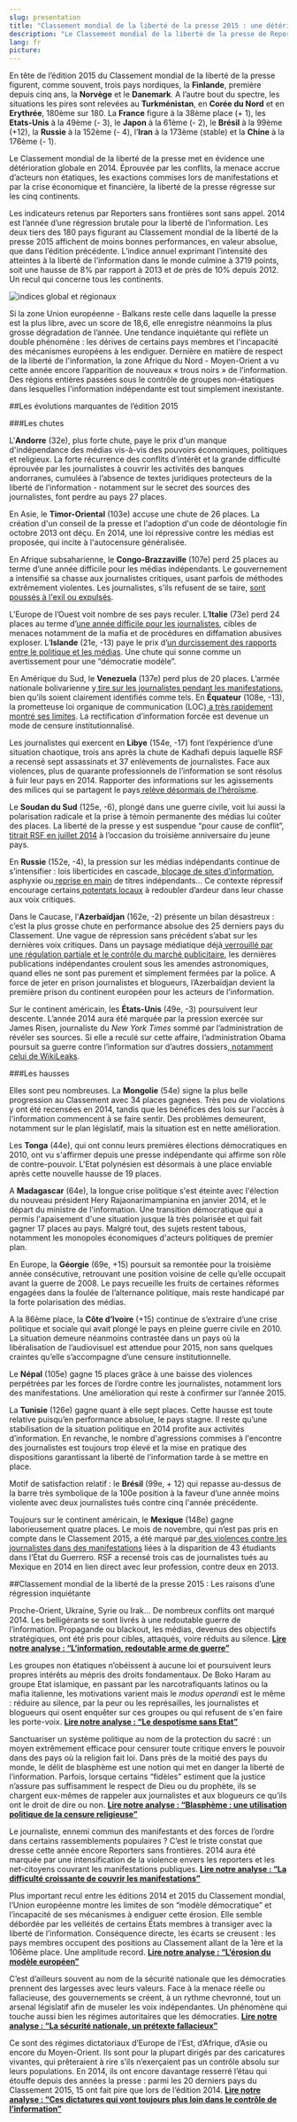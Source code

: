 ```yaml
---
slug: presentation
title: "Classement mondial de la liberté de la presse 2015 : une détérioration générale"
description: "Le Classement mondial de la liberté de la presse de Reporters sans frontières (RSF) permet d’établir la situation relative de 180 pays au regard notamment de leurs performances en matière de pluralisme, d’indépendance des médias, de respect de la sécurité et de la liberté des journalistes."
lang: fr
picture:
---
```

En tête de l’édition 2015 du Classement mondial de la liberté de la presse figurent, comme souvent, trois pays nordiques, la **Finlande**, première depuis cinq ans, la **Norvège** et le **Danemark**. A l’autre bout du spectre, les situations les pires sont relevées au **Turkménistan**, en **Corée du Nord** et en **Erythrée**, 180ème sur 180. La **France** figure à la 38ème place (+ 1), les **Etats-Unis** à la 49ème (- 3), le **Japon** à la 61ème (- 2), le **Brésil** à la 99ème (+12), la **Russie** à la 152ème (- 4), l’**Iran** à la 173ème (stable) et la **Chine** à la 176ème (- 1).

Le Classement mondial de la liberté de la presse met en évidence une détérioration globale en 2014. Éprouvée par les conflits, la menace accrue d’acteurs non étatiques, les exactions commises lors de manifestations et par la crise économique et financière, la liberté de la presse régresse sur les cinq continents. 

Les indicateurs retenus par Reporters sans frontières sont sans appel. 2014 est l’année d’une régression brutale pour la liberté de l’information. Les deux tiers des 180 pays figurant au Classement mondial de la liberté de la presse 2015 affichent de moins bonnes performances, en valeur absolue, que dans l’édition précédente. L’indice annuel exprimant l’intensité des atteintes à la liberté de l’information dans le monde culmine à 3719 points, soit une hausse de 8% par rapport à 2013 et de près de 10% depuis 2012. Un recul qui concerne tous les continents.

![indices global et régionaux](http://fr.rsf.org/IMG/png/indices.png "Indices")  

Si la zone Union européenne - Balkans reste celle dans laquelle la presse est la plus libre, avec un score de 18,6, elle enregistre néanmoins la plus grosse dégradation de l’année. Une tendance inquiétante qui reflète un double phénomène : les dérives de certains pays membres et l'incapacité des mécanismes européens à les endiguer. Dernière en matière de respect de la liberté de l'information, la zone Afrique du Nord - Moyen-Orient a vu cette année encore l’apparition de nouveaux « trous noirs » de l’information. Des régions entières passées sous le contrôle de groupes non-étatiques dans lesquelles l'information indépendante est tout simplement inexistante.

##Les évolutions marquantes de l’édition 2015

###Les chutes

L'**Andorre** (32e), plus forte chute, paye le prix d'un manque d'indépendance des médias vis-à-vis des pouvoirs économiques, politiques et religieux. La forte récurrence des conflits d’intérêt et la grande difficulté éprouvée par les journalistes à couvrir les activités des banques andorranes, cumulées à l’absence de textes juridiques protecteurs de la liberté de l’information - notamment sur le secret des sources des journalistes, font perdre au pays 27 places.

En Asie, le **Timor-Oriental** (103e) accuse une chute de 26 places. La création d'un conseil de la presse et l'adoption d'un code de déontologie fin octobre 2013 ont déçu. En 2014, une loi répressive contre les médias est proposée, qui incite à l'autocensure généralisée.

En Afrique subsaharienne, le **Congo-Brazzaville** (107e) perd 25 places au terme d’une année difficile pour les médias indépendants. Le gouvernement a intensifié sa chasse aux journalistes critiques, usant parfois de méthodes extrêmement violentes. Les journalistes, s’ils refusent de se taire, [sont poussés à l'exil ou expulsés](http://fr.rsf.org/congo-le-policier-qui-expulsait-les-29-09-2014,47038.html).

L’Europe de l’Ouest voit nombre de ses pays reculer. L’**Italie** (73e) perd 24 places au terme d’[une année difficile pour les journalistes](http://fr.rsf.org/italie.html), cibles de menaces notamment de la mafia et de procédures en diffamation abusives exploser. L’**Islande** (21e, -13) paye le prix d’[un durcissement des rapports entre le politique et les médias](http://fr.rsf.org/islande-depuis-deux-ans-la-liberte-de-l-19-11-2014,47247.html). Une chute qui sonne comme un avertissement pour une “démocratie modèle”.

En Amérique du Sud, le **Venezuela** (137e) perd plus de 20 places. L’armée nationale bolivarienne y[ tire sur les journalistes pendant les manifestations](http://fr.rsf.org/venezuela-l-armee-venezuelienne-prend-trois-16-05-2014,46297.html), bien qu’ils soient clairement identifiés comme tels. En **Équateur** (108e, -13), la prometteuse loi organique de communication (LOC)[ a très rapidement montré ses limites](http://rsf.org/supercom/fr.html). La rectification d’information forcée est devenue un mode de censure institutionnalisé.

Les journalistes qui exercent en **Libye** (154e, -17) font l’expérience d’une situation chaotique, trois ans après la chute de Kadhafi depuis laquelle RSF a recensé sept assassinats et 37 enlèvements de journalistes. Face aux violences, plus de quarante professionnels de l’information se sont résolus à fuir leur pays en 2014. Rapporter des informations sur les agissements des milices qui se partagent le pays[ relève désormais de l’héroïsme](http://fr.rsf.org/libye-nouvel-article-14-10-2014,47104.html).

Le **Soudan du Sud** (125e, -6), plongé dans une guerre civile, voit lui aussi la polarisation radicale et la prise à témoin permanente des médias lui coûter des places. La liberté de la presse y est suspendue “pour cause de conflit”,[ titrait RSF en juillet 2014](http://fr.rsf.org/soudan-du-sud-soudan-du-sud-la-liberte-de-la-10-07-2014,46619.html) à l’occasion du troisième anniversaire du jeune pays.

En **Russie** (152e, -4), la pression sur les médias indépendants continue de s’intensifier : lois liberticides en cascade,[ blocage de sites d’information](http://fr.rsf.org/russie-jusqu-ou-ira-la-chasse-aux-voix-13-03-2014,46002.html), asphyxie ou[ reprise en main](http://fr.rsf.org/russie-lenta-ru-a-son-tour-victime-de-la-12-03-2014,45994.html) de titres indépendants… Ce contexte répressif encourage certains[ potentats locaux](http://fr.rsf.org/russie-acharnement-judiciaire-contre-deux-19-11-2014,47245.html) à redoubler d’ardeur dans leur chasse aux voix critiques.

Dans le Caucase, l’**Azerbaïdjan** (162e, -2) présente un bilan désastreux : c’est la plus grosse chute en performance absolue des 25 derniers pays du Classement. Une vague de répression sans précédent s’abat sur les dernières voix critiques. Dans un paysage médiatique déjà[ verrouillé par une régulation partiale et le contrôle du marché publicitaire](http://en.rsf.org/IMG/pdf/running_scared_ipga_report_2012.pdf), les dernières publications indépendantes croulent sous les amendes astronomiques, quand elles ne sont pas purement et simplement fermées par la police. A force de jeter en prison journalistes et blogueurs, l’Azerbaïdjan devient la première prison du continent européen pour les acteurs de l’information.

Sur le continent américain, les **États-Unis** (49e, -3) poursuivent leur descente. L’année 2014 aura été marquée par la pression exercée sur James Risen, journaliste du _New York Times_ sommé par l’administration de révéler ses sources. Si elle a reculé sur cette affaire, l’administration Obama poursuit sa guerre contre l’information sur d’autres dossiers,[ notamment celui de WikiLeaks](http://fr.rsf.org/etats-unis-des-documents-confidentiels-20-02-2014,45906.html).

###Les hausses

Elles sont peu nombreuses. La **Mongolie** (54e) signe la plus belle progression au Classement avec 34 places gagnées. Très peu de violations y ont été recensées en 2014, tandis que les bénéfices des lois sur l'accès à l'information commencent à se faire sentir. Des problèmes demeurent, notamment sur le plan législatif, mais la situation est en nette amélioration.

Les **Tonga** (44e), qui ont connu leurs premières élections démocratiques en 2010, ont vu s'affirmer depuis une presse indépendante qui affirme son rôle de contre-pouvoir. L'Etat polynésien est désormais à une place enviable après cette nouvelle hausse de 19 places.

A **Madagascar** (64e), la longue crise politique s'est éteinte avec l'élection du nouveau président Hery Rajaonarimampianina en janvier 2014, et le départ du ministre de l'information. Une transition démocratique qui a permis l'apaisement d'une situation jusque là très polarisée et qui fait gagner 17 places au pays. Malgré tout, des sujets restent tabous, notamment les monopoles économiques d'acteurs politiques de premier plan.

En Europe, la **Géorgie** (69e, +15) poursuit sa remontée pour la troisième année consécutive, retrouvant une position voisine de celle qu’elle occupait avant la guerre de 2008. Le pays recueille les fruits de certaines réformes engagées dans la foulée de l’alternance politique, mais reste handicapé par la forte polarisation des médias.

A la 86ème place, la **Côte d’Ivoire** (+15) continue de s’extraire d’une crise politique et sociale qui avait plongé le pays en pleine guerre civile en 2010. La situation demeure néanmoins contrastée dans un pays où la libéralisation de l’audiovisuel est attendue pour 2015, non sans quelques craintes qu’elle s’accompagne d’une censure institutionnelle.

Le **Népal** (105e) gagne 15 places grâce à une baisse des violences perpétrées par les forces de l’ordre contre les journalistes, notamment lors des manifestations. Une amélioration qui reste à confirmer sur l’année 2015.

La **Tunisie** (126e) gagne quant à elle sept places. Cette hausse est toute relative puisqu’en performance absolue, le pays stagne. Il reste qu’une stabilisation de la situation politique en 2014 profite aux activités d’information. En revanche, le nombre d'agressions commises à l'encontre des journalistes est toujours trop élevé et la mise en pratique des dispositions garantissant la liberté de l’information tarde à se mettre en place.

Motif de satisfaction relatif : le **Brésil** (99e, + 12) qui repasse au-dessus de la barre très symbolique de la 100e position à la faveur d’une année moins violente avec deux journalistes tués contre cinq l'année précédente.

Toujours sur le continent américain, le **Mexique** (148e) gagne laborieusement quatre places. Le mois de novembre, qui n’est pas pris en compte dans le Classement 2015, a été marqué par[ des violences contre les journalistes dans des manifestations](http://fr.rsf.org/mexique-encore-14-journalistes-blesses-25-11-2014,47269.html) liées à la disparition de 43 étudiants dans l’État du Guerrero. RSF a recensé trois cas de journalistes tués au Mexique en 2014 en lien direct avec leur profession, contre deux en 2013.

##Classement mondial de la liberté de la presse 2015 : Les raisons d’une régression inquiétante

Proche-Orient, Ukraine, Syrie ou Irak… De nombreux conflits ont marqué 2014. Les belligérants se sont livrés à une redoutable guerre de l’information. Propagande ou blackout, les médias, devenus des objectifs stratégiques, ont été pris pour cibles, attaqués, voire réduits au silence.
[**Lire notre analyse : “L’information, redoutable arme de guerre”**](http://index.rsf.org/#!/themes/news-control-weapon)

Les groupes non étatiques n’obéissent à aucune loi et poursuivent leurs propres intérêts au mépris des droits fondamentaux. De Boko Haram au groupe Etat islamique, en passant par les narcotrafiquants latinos ou la mafia italienne, les motivations varient mais le _modus_ _operandi_ est le même : réduire au silence, par la peur ou les représailles, les journalistes et blogueurs qui osent enquêter sur ces groupes ou qui refusent de s'en faire les porte-voix.
[**Lire notre analyse : “Le despotisme sans Etat”**](http://index.rsf.org/#!/themes/non-states-groups-tyrants-of-information)

Sanctuariser un système politique au nom de la protection du sacré : un moyen extrêmement efficace pour censurer toute critique envers le pouvoir dans des pays où la religion fait loi. Dans près de la moitié des pays du monde, le délit de blasphème est une notion qui met en danger la liberté de l’information. Parfois, lorsque certains “fidèles” estiment que la justice n’assure pas suffisamment le respect de Dieu ou du prophète, ils se chargent eux-mêmes de rappeler aux journalistes et aux blogueurs ce qu’ils ont le droit de dire ou non.
[**Lire notre analyse : “Blasphème : une utilisation politique de la censure religieuse”**](http://index.rsf.org/#!/themes/blasphemy-political-use-of-religious-censorship)

Le journaliste, ennemi commun des manifestants et des forces de l’ordre dans certains rassemblements populaires ? C’est le triste constat que dresse cette année encore Reporters sans frontières. 2014 aura été marquée par une intensification de la violence envers les reporters et les net-citoyens couvrant les manifestations publiques.
[**Lire notre analyse : “La difficulté croissante de couvrir les manifestations”**](http://index.rsf.org/#!/themes/demonstrations-becoming-hazardous)

Plus important recul entre les éditions 2014 et 2015 du Classement mondial, l’Union européenne montre les limites de son “modèle démocratique” et l’incapacité de ses mécanismes à endiguer cette érosion. Elle semble débordée par les velléités de certains États membres à transiger avec la liberté de l’information. Conséquence directe, les écarts se creusent : les pays membres occupent des positions au Classement allant de la 1ère et la 106ème place. Une amplitude record.
[**Lire notre analyse : “L’érosion du modèle européen”**](http://index.rsf.org/#!/themes/european-union-model-erosion)

C’est d’ailleurs souvent au nom de la sécurité nationale que les démocraties prennent des largesses avec leurs valeurs. Face à la menace réelle ou fallacieuse, des gouvernements se créent, à un rythme chevronné, tout un arsenal législatif afin de museler les voix indépendantes. Un phénomène qui touche aussi bien les régimes autoritaires que les démocraties.
[**Lire notre analyse : “La sécurité nationale, un prétexte fallacieux”**](http://index.rsf.org/#!/themes/national-security-spurious-grounds)

Ce sont des régimes dictatoriaux d’Europe de l’Est, d’Afrique, d’Asie ou encore du Moyen-Orient. Ils sont pour la plupart dirigés par des caricatures vivantes, qui prêteraient à rire s’ils n’exerçaient pas un contrôle absolu sur leurs populations. En 2014, ils ont encore davantage resserré l’étau qui étouffe depuis des années la presse : parmi les 20 derniers pays du Classement 2015, 15 ont fait pire que lors de l’édition 2014.
[**Lire notre analyse : “Ces dictatures qui vont toujours plus loin dans le contrôle de l’information”**](http://index.rsf.org/#!/themes/regimes-seeking-more-control)
